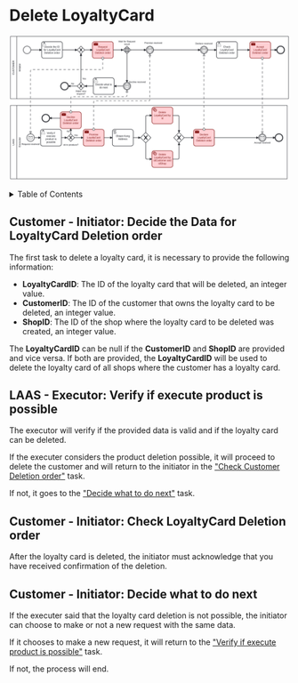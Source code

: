 # Delete LoyaltyCard <!-- omit in toc -->

![Delete LoyaltyCard](./assets/LoyaltyCardDeletion.png)

<details>
<summary>Table of Contents</summary>

- [Customer - Initiator: Decide the Data for LoyaltyCard Deletion order](#customer---initiator-decide-the-data-for-loyaltycard-deletion-order)
- [LAAS - Executor: Verify if execute product is possible](#laas---executor-verify-if-execute-product-is-possible)
- [Customer - Initiator: Check LoyaltyCard Deletion order](#customer---initiator-check-loyaltycard-deletion-order)
- [Customer - Initiator: Decide what to do next](#customer---initiator-decide-what-to-do-next)

</details>

## Customer - Initiator: Decide the Data for LoyaltyCard Deletion order

The first task to delete a loyalty card, it is necessary to provide the following information:

- **LoyaltyCardID**: The ID of the loyalty card that will be deleted, an integer value.
- **CustomerID**: The ID of the customer that owns the loyalty card to be deleted, an integer value.
- **ShopID**: The ID of the shop where the loyalty card to be deleted was created, an integer value.

The **LoyaltyCardID** can be null if the **CustomerID** and **ShopID** are provided and vice versa. If both are provided, the **LoyaltyCardID** will be used to delete the loyalty card of all shops where the customer has a loyalty card.

## LAAS - Executor: Verify if execute product is possible

The executor will verify if the provided data is valid and if the loyalty card can be deleted.

If the executer considers the product deletion possible, it will proceed to delete the customer and will return to the initiator in the ["Check Customer Deletion order"](#customer---initiator-check-loyaltycard-deletion-order) task.

If not, it goes to the ["Decide what to do next"](#customer---initiator-decide-what-to-do-next) task.

## Customer - Initiator: Check LoyaltyCard Deletion order

After the loyalty card is deleted, the initiator must acknowledge that you have received confirmation of the deletion.

## Customer - Initiator: Decide what to do next

If the executer said that the loyalty card deletion is not possible, the initiator can choose to make or not a new request with the same data.

If it chooses to make a new request, it will return to the ["Verify if execute product is possible"](#laas---executor-verify-if-execute-product-is-possible) task.

If not, the process will end.
